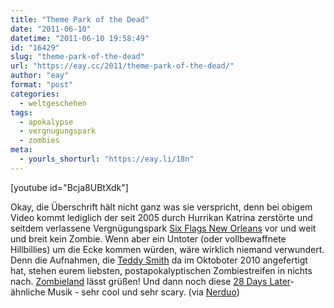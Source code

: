```yaml
---
title: "Theme Park of the Dead"
date: "2011-06-10"
datetime: "2011-06-10 19:58:49"
id: "16429"
slug: "theme-park-of-the-dead"
url: "https://eay.cc/2011/theme-park-of-the-dead/"
author: "eay"
format: "post"
categories:
  - weltgeschehen
tags:
  - apokalypse
  - vergnugungspark
  - zombies
meta:
  - yourls_shorturl: "https://eay.li/18n"
---
```


\[youtube id="Bcja8UBtXdk"\]

Okay, die Überschrift hält nicht ganz was sie verspricht, denn bei obigem Video kommt lediglich der seit 2005 durch Hurrikan Katrina zerstörte und seitdem verlassene Vergnügungspark [Six Flags New Orleans](http://en.wikipedia.org/wiki/Six_Flags_New_Orleans) vor und weit und breit kein Zombie. Wenn aber ein Untoter (oder vollbewaffnete Hillbillies) um die Ecke kommen würden, wäre wirklich niemand verwundert. Denn die Aufnahmen, die [Teddy Smith](http://teddysmithstudio.com/) da im Oktoboter 2010 angefertigt hat, stehen eurem liebsten, postapokalyptischen Zombiestreifen in nichts nach. [Zombieland](//eay.cc/2009/review-zombieland/) lässt grüßen! Und dann noch diese [28 Days Later](http://www.amazon.de/exec/obidos/ASIN/B0000D8UZ1/eayznet-21)\-ähnliche Musik - sehr cool und sehr scary. (via [Nerduo](http://nerduo.com/post/6360745285/six-flags-new-orleans-six-flags-new-orleans-was))
